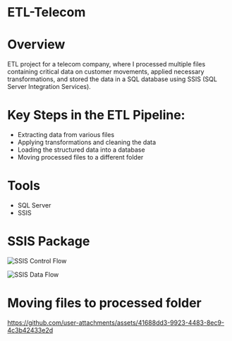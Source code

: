 # ETL-Telecom

# Overview
ETL project for a telecom company, where I processed multiple files containing critical data on customer movements, applied necessary transformations, and stored the data in a SQL database using SSIS (SQL Server Integration Services).

# Key Steps in the ETL Pipeline:

- Extracting data from various files 
- Applying transformations and cleaning the data 
- Loading the structured data into a database 
- Moving processed files to a different folder 

# Tools

- SQL Server 
- SSIS

# SSIS Package
  
![SSIS Control Flow](https://github.com/user-attachments/assets/9fbaa2aa-2635-4845-a647-58b1eaa44ac0)

![SSIS Data Flow](https://github.com/user-attachments/assets/a9426f68-52be-4760-8c73-1d16f9c582c5)


# Moving files to processed folder

https://github.com/user-attachments/assets/41688dd3-9923-4483-8ec9-4c3b42433e2d



